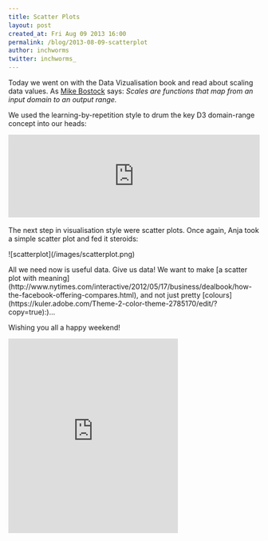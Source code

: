 ```yaml
---
title: Scatter Plots
layout: post
created_at: Fri Aug 09 2013 16:00
permalink: /blog/2013-08-09-scatterplot
author: inchworms
twitter: inchworms_
---
```


Today we went on with the Data Vizualisation book and read about scaling data values. As [Mike Bostock](https://github.com/mbostock/d3/wiki/quantitative-scales) says: <i>Scales are functions that map from an input domain to an output range.</i>

We used the learning-by-repetition style to drum the key D3 domain-range concept into our heads:

<iframe width="100%" height="166" scrolling="no" frameborder="no" src="https://w.soundcloud.com/player/?url=http%3A%2F%2Fapi.soundcloud.com%2Ftracks%2F104662683&amp;color=f50000&amp;auto_play=false&amp;show_artwork=false"></iframe>
<p></p>
The next step in visualisation style were scatter plots. Once again, Anja took a simple scatter plot and fed it steroids:
<p></p>
![scatterplot](/images/scatterplot.png)
<p></p>
All we need now is useful data. Give us data! We want to make [a scatter plot with meaning](http://www.nytimes.com/interactive/2012/05/17/business/dealbook/how-the-facebook-offering-compares.html), and not just pretty [colours](https://kuler.adobe.com/Theme-2-color-theme-2785170/edit/?copy=true):)...

Wishing you all a happy weekend!

<iframe src="http://loopc.am/tyranja/loops/11.widget" width="340" height="390" scrolling="no" frameborder="no" allowTransparency="true"></iframe>

